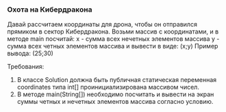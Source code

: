 
### Охота на Кибердракона

Давай рассчитаем координаты для дрона, чтобы он отправился прямиком в сектор Кибердракона.
Возьми массив с координатами, и в методе main посчитай:
х - сумма всех нечетных элементов массива
у - сумма всех четных элементов массива
и вывести в виде:
(х;у)
Пример вывода:
(25;30)


Требования:
1.	В классе Solution должна быть публичная статическая переменная coordinates типа int[] проинициализирована массивом чисел.
2.	В методе main(String[]) необходимо посчитать и вывести на экран суммы четных и нечетных элементов массива согласно условию.
